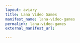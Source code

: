 ```yaml
---
layout: aviary
title: Lana Video Games
manifest_name: lana-video-games
permalink: lana-video-games
external_manifest_url: 

---
```

<!-- Add an essay or interpretive material below this line,
using HTML or markdown.  Do not modify this file above this line -->
